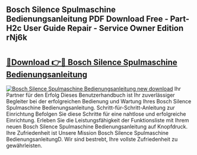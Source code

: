 ## Bosch Silence Spulmaschine Bedienungsanleitung PDF Download Free - Part-H2c User Guide Repair - Service Owner Edition rNj6k

# <h2><a href="http://df4max.blite.top/?on=Bosch+Silence+Spulmaschine+Bedienungsanleitung">🔗Download 👉🔴 Bosch Silence Spulmaschine Bedienungsanleitung</a></h2>

[![Bosch Silence Spulmaschine Bedienungsanleitung new download](https://i.imgur.com/lujVjoI.png)](http://df4max.blite.top/?on=Bosch+Silence+Spulmaschine+Bedienungsanleitung)
Ihr Partner für den Erfolg Dieses Benutzerhandbuch ist Ihr zuverlässiger Begleiter bei der erfolgreichen Bedienung und Wartung Ihres Bosch Silence Spulmaschine Bedienungsanleitung. Schritt-für-Schritt-Anleitung zur Einrichtung Befolgen Sie diese Schritte für eine nahtlose und erfolgreiche Einrichtung. Erleben Sie die Leistungsfähigkeit der Funktionsliste mit Ihrem neuen Bosch Silence Spulmaschine Bedienungsanleitung auf Knopfdruck. Ihre Zufriedenheit ist Unsere Mission Bosch Silence Spulmaschine BedienungsanleitungD. Wir sind bestrebt, Ihre vollste Zufriedenheit zu gewährleisten.
